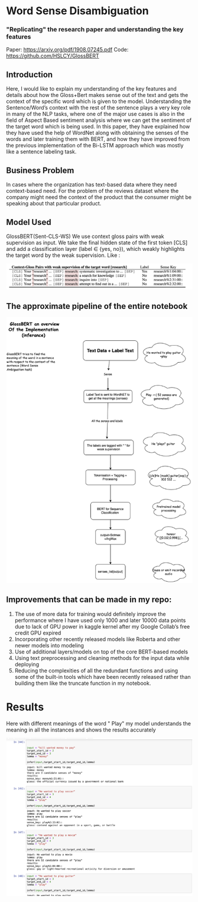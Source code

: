 # Word Sense Disambiguation
### "Replicating" the research paper and understanding the key features

Paper: https://arxiv.org/pdf/1908.07245.pdf
Code: https://github.com/HSLCY/GlossBERT
## Introduction
Here, I would like to explain my understanding of the key features and details about how the Gloss+Bert makes sense out of the text and gets the context of the specific word which is given to the model.
Understanding the Sentence/Word’s context with the rest of the sentence plays a very key role in many of the NLP tasks, where one of the major use cases is also in the field of Aspect Based sentiment analysis where we can get the sentiment of the target word which is being used.
In this paper, they have explained how they have used the help of WordNet along with obtaining the senses of the words and later training them with BERT, and how they have improved from the previous implementation of the Bi-LSTM approach which was mostly like a sentence labeling task. 

## Business Problem
In cases where the organization has text-based data where they need context-based need.
For the problem of the reviews dataset where the company might need the context of the product that the consumer might be speaking about that particular product.

## Model Used
GlossBERT(Sent-CLS-WS) We use context gloss pairs with weak supervision as input. We take the final hidden state of the first token [CLS] and add a classification layer (label ∈ {yes, no}), which weakly highlights the target word by the weak supervision.
Like : 

![alt text](https://github.com/MallaRupesh/wsd_gloss_bert/blob/main/Screenshot%202022-10-30%20at%207.54.33%20PM.png)


## The approximate pipeline of the entire notebook


![alt text](https://github.com/MallaRupesh/wsd_gloss_bert/blob/main/pipelinee.png)

## Improvements that can be made in my repo: 
1. The use of more data for training would definitely improve the performance where I have used only 1000 and later 10000 data points due to lack of GPU power in kaggle kernel after my Google Collab’s free credit GPU expired
2. Incorporating other recently released models like Roberta and other newer models into modeling 
3. Use of additional layers/models on top of the core BERT-based models 
4. Using text preprocessing and cleaning methods for the input data while deploying
5. Reducing the complexities of all the redundant functions and using some of the built-in tools which have been recently released rather than building them like the truncate function in my notebook.

# Results 

Here with different meanings of the word " Play" my model understands the meaning in all the instances and shows the results accurately

![alt text](https://github.com/MallaRupesh/wsd_gloss_bert/blob/main/Screenshot%202022-10-30%20at%208.03.30%20PM.png)


